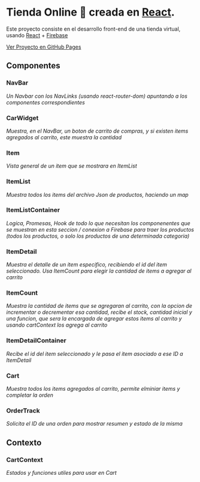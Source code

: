 # Tienda Online :shopping_cart: creada en [React](https://reactjs.org/).

Este proyecto consiste en el desarrollo front-end de una tienda virtual, usando [React](https://reactjs.org/) + [Firebase](https://firebase.google.com/)

 [Ver Proyecto en GitHub Pages](https://kekojeda.github.io/tecnoShop-sergioOjeda/)


## Componentes

### NavBar
 *Un Navbar con los NavLinks (usando react-router-dom) apuntando a los componentes correspondientes*
### CarWidget
 *Muestra, en el NavBar, un boton de carrito de compras, y si existen items agregados al carrito, este muestra la cantidad*
### Item
 *Vista general de un item que se mostrara en ItemList*
 ### ItemList
 *Muestra todos los items del archivo Json de productos, haciendo un map*
 ### ItemListContainer
 *Logica, Promesas, Hook de todo lo que necesitan los componenentes que se muestran en esta seccion / conexion a Firebase para traer los productos (todos los productos, o solo los productos de una determinada categoria)*
 ### ItemDetail
 *Muestra el detalle de un item especifico, recibiendo el id del item seleccionado. Usa ItemCount para elegir la cantidad de items a agregar al carrito*
 ### ItemCount
 *Muestra la cantidad de items que se agregaran al carrito, con la opcion de incrementar o decrementar esa cantidad, recibe el stock, cantidad inicial y una funcion, que sera la encargada de agregar estos items al carrito y usando cartContext los agrega al carrito*
 ### ItemDetailContainer
*Recibe el id del item seleccionado y le pasa el item asociado a ese ID a ItemDetail*
### Cart
*Muestra todos los items agregados al carrito, permite elminiar items y completar la orden*
### OrderTrack
*Solicita el ID de una orden para mostrar resumen y estado de la misma*

## Contexto

### CartContext
*Estados y funciones utiles para usar en Cart*
 
